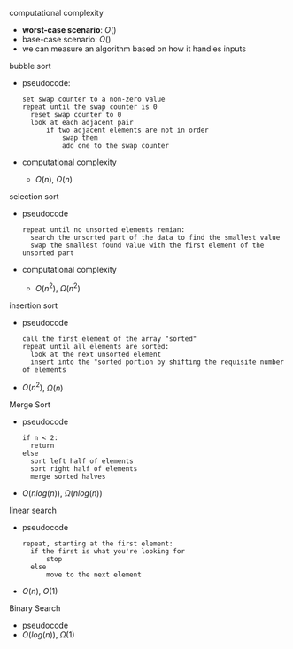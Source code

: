 computational complexity

- **worst-case scenario**: $O()$
- base-case scenario: $\Omega()$
- we can measure an algorithm based on how it handles inputs



bubble sort

- pseudocode:

  ```
  set swap counter to a non-zero value
  repeat until the swap counter is 0
  	reset swap counter to 0
  	look at each adjacent pair
  		if two adjacent elements are not in order
  			swap them
  			add one to the swap counter
  ```

- computational complexity

  - $O(n)$, $\Omega(n)$



selection sort

- pseudocode

  ```
  repeat until no unsorted elements remian:
  	search the unsorted part of the data to find the smallest value
  	swap the smallest found value with the first element of the unsorted part
  ```

- computational complexity

  - $O(n^2)$, $\Omega(n^2)$



insertion sort

- pseudocode

  ```
  call the first element of the array "sorted"
  repeat until all elements are sorted:
  	look at the next unsorted element
  	insert into the "sorted portion by shifting the requisite number of elements
  ```

- $O(n^2)$, $\Omega(n)$



Merge Sort

- pseudocode

  ```
  if n < 2:
  	return
  else
  	sort left half of elements
  	sort right half of elements
  	merge sorted halves
  ```

- $O(nlog(n))$, $\Omega(nlog(n))$



linear search

- pseudocode

  ```
  repeat, starting at the first element:
  	if the first is what you're looking for
  		stop
  	else
  		move to the next element
  ```

- $O(n)$,  $O(1)$





Binary Search

- pseudocode
- $O(log(n))$, $\Omega(1)$







